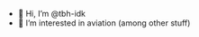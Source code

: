 - 👋 Hi, I’m @tbh-idk
- 👀 I’m interested in aviation (among other stuff)
<!-- 
- 🌱 I’m currently learning ... 
- 💞️ I’m looking to collaborate on ...
- 📫 How to reach me ...
-->

<!---
aviationMode/aviationMode is a ✨ special ✨ repository because its `README.md` (this file) appears on your GitHub profile.
You can click the Preview link to take a look at your changes.
--->
